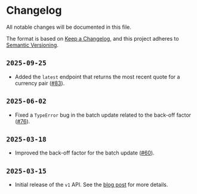 # Changelog

All notable changes will be documented in this file.

The format is based on [Keep a Changelog](https://keepachangelog.com/en/1.0.0/),
and this project adheres to [Semantic Versioning](https://semver.org/spec/v2.0.0.html).

## `2025-09-25`

- Added the `latest` endpoint that returns the most recent quote for a currency
  pair ([#83](https://github.com/ianlewis/fx/issues/83)).

## `2025-06-02`

- Fixed a `TypeError` bug in the batch update related to the back-off factor
  ([#76](https://github.com/ianlewis/fx/issues/76)).

## `2025-03-18`

- Improved the back-off factor for the batch update
  ([#60](https://github.com/ianlewis/fx/issues/60)).

## `2025-03-15`

- Initial release of the `v1` API. See the [blog
  post](https://www.ianlewis.org/en/building-apis-with-static-files) for more
  details.

